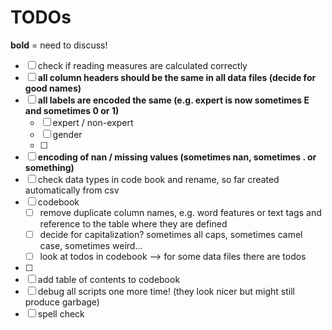 # TODOs

**bold** = need to discuss!

- [ ] check if reading measures are calculated correctly
- [ ] **all column headers should be the same in all data files (decide for good names)**
- [ ] **all labels are encoded the same (e.g. expert is now sometimes E and sometimes 0 or 1)**
    - [ ] expert / non-expert
    - [ ] gender
    - [ ] 
- [ ] **encoding of nan / missing values (sometimes nan, sometimes . or something)**
- [ ] check data types in code book and rename, so far created automatically from csv
- [ ] codebook
    - [ ] remove duplicate column names, e.g. word features or text tags and reference to the table where they are defined
    - [ ] decide for capitalization? sometimes all caps, sometimes camel case, sometimes weird...
    - [ ] look at todos in codebook --> for some data files there are todos
- [ ] 
- [ ] add table of contents to codebook
- [ ] debug all scripts one more time! (they look nicer but might still produce garbage)
- [ ] spell check
